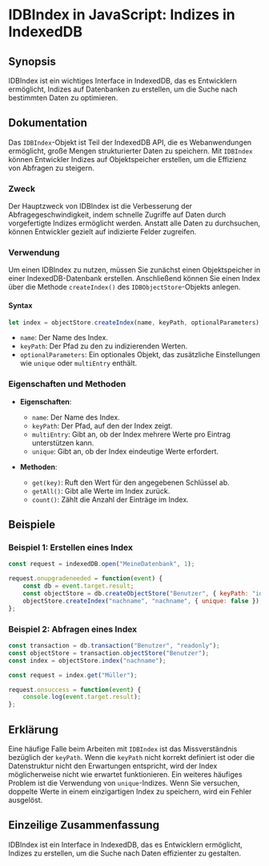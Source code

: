 <!--
Meta Description: # IDBIndex in JavaScript: Indizes in IndexedDB ## Synopsis IDBIndex ist ein wichtiges Interface in IndexedDB, das es Entwicklern ermöglicht, Indizes a...
Meta Keywords: index, der, die, idbindex, ist
-->

# IDBIndex in JavaScript: Indizes in IndexedDB

## Synopsis
IDBIndex ist ein wichtiges Interface in IndexedDB, das es Entwicklern ermöglicht, Indizes auf Datenbanken zu erstellen, um die Suche nach bestimmten Daten zu optimieren.

## Dokumentation
Das `IDBIndex`-Objekt ist Teil der IndexedDB API, die es Webanwendungen ermöglicht, große Mengen strukturierter Daten zu speichern. Mit `IDBIndex` können Entwickler Indizes auf Objektspeicher erstellen, um die Effizienz von Abfragen zu steigern.

### Zweck
Der Hauptzweck von IDBIndex ist die Verbesserung der Abfragegeschwindigkeit, indem schnelle Zugriffe auf Daten durch vorgefertigte Indizes ermöglicht werden. Anstatt alle Daten zu durchsuchen, können Entwickler gezielt auf indizierte Felder zugreifen.

### Verwendung
Um einen IDBIndex zu nutzen, müssen Sie zunächst einen Objektspeicher in einer IndexedDB-Datenbank erstellen. Anschließend können Sie einen Index über die Methode `createIndex()` des `IDBObjectStore`-Objekts anlegen.

#### Syntax
```javascript
let index = objectStore.createIndex(name, keyPath, optionalParameters);
```

- `name`: Der Name des Index.
- `keyPath`: Der Pfad zu den zu indizierenden Werten.
- `optionalParameters`: Ein optionales Objekt, das zusätzliche Einstellungen wie `unique` oder `multiEntry` enthält.

### Eigenschaften und Methoden
- **Eigenschaften**:
  - `name`: Der Name des Index.
  - `keyPath`: Der Pfad, auf den der Index zeigt.
  - `multiEntry`: Gibt an, ob der Index mehrere Werte pro Eintrag unterstützen kann.
  - `unique`: Gibt an, ob der Index eindeutige Werte erfordert.

- **Methoden**:
  - `get(key)`: Ruft den Wert für den angegebenen Schlüssel ab.
  - `getAll()`: Gibt alle Werte im Index zurück.
  - `count()`: Zählt die Anzahl der Einträge im Index.

## Beispiele
### Beispiel 1: Erstellen eines Index
```javascript
const request = indexedDB.open("MeineDatenbank", 1);

request.onupgradeneeded = function(event) {
    const db = event.target.result;
    const objectStore = db.createObjectStore("Benutzer", { keyPath: "id" });
    objectStore.createIndex("nachname", "nachname", { unique: false });
};
```

### Beispiel 2: Abfragen eines Index
```javascript
const transaction = db.transaction("Benutzer", "readonly");
const objectStore = transaction.objectStore("Benutzer");
const index = objectStore.index("nachname");

const request = index.get("Müller");

request.onsuccess = function(event) {
    console.log(event.target.result);
};
```

## Erklärung
Eine häufige Falle beim Arbeiten mit `IDBIndex` ist das Missverständnis bezüglich der `keyPath`. Wenn die `keyPath` nicht korrekt definiert ist oder die Datenstruktur nicht den Erwartungen entspricht, wird der Index möglicherweise nicht wie erwartet funktionieren. Ein weiteres häufiges Problem ist die Verwendung von `unique`-Indizes. Wenn Sie versuchen, doppelte Werte in einem einzigartigen Index zu speichern, wird ein Fehler ausgelöst.

## Einzeilige Zusammenfassung
IDBIndex ist ein Interface in IndexedDB, das es Entwicklern ermöglicht, Indizes zu erstellen, um die Suche nach Daten effizienter zu gestalten.